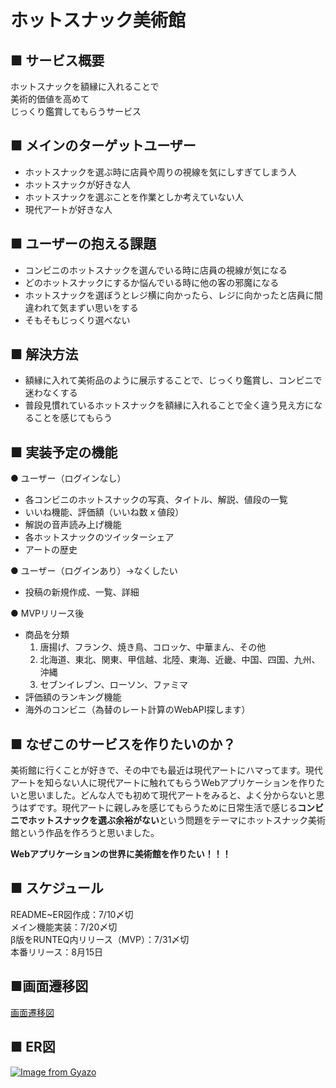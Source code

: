 # ホットスナック美術館  

## ■ サービス概要  
ホットスナックを額縁に入れることで  
美術的価値を高めて  
じっくり鑑賞してもらうサービス  

## ■ メインのターゲットユーザー  
- ホットスナックを選ぶ時に店員や周りの視線を気にしすぎてしまう人  
- ホットスナックが好きな人  
- ホットスナックを選ぶことを作業としか考えていない人  
- 現代アートが好きな人  

## ■ ユーザーの抱える課題  
- コンビニのホットスナックを選んでいる時に店員の視線が気になる  
- どのホットスナックにするか悩んでいる時に他の客の邪魔になる  
- ホットスナックを選ぼうとレジ横に向かったら、レジに向かったと店員に間違われて気まずい思いをする  
- そもそもじっくり選べない  

## ■ 解決方法  
- 額縁に入れて美術品のように展示することで、じっくり鑑賞し、コンビニで迷わなくする  
- 普段見慣れているホットスナックを額縁に入れることで全く違う見え方になることを感じてもらう  

## ■ 実装予定の機能  
● ユーザー（ログインなし）  
- 各コンビニのホットスナックの写真、タイトル、解説、値段の一覧  
- いいね機能、評価額（いいね数 x 値段）  
- 解説の音声読み上げ機能  
- 各ホットスナックのツイッターシェア  
- アートの歴史  

● ユーザー（ログインあり）→なくしたい  
- 投稿の新規作成、一覧、詳細  

● MVPリリース後  
- 商品を分類  
  1. 唐揚げ、フランク、焼き鳥、コロッケ、中華まん、その他
  2. 北海道、東北、関東、甲信越、北陸、東海、近畿、中国、四国、九州、沖縄  
  3. セブンイレブン、ローソン、ファミマ
- 評価額のランキング機能  
- 海外のコンビニ（為替のレート計算のWebAPI探します）  

## ■ なぜこのサービスを作りたいのか？  
美術館に行くことが好きで、その中でも最近は現代アートにハマってます。現代アートを知らない人に現代アートに触れてもらうWebアプリケーションを作りたいと思いました。どんな人でも初めて現代アートをみると、よく分からないと思うはずです。現代アートに親しみを感じてもらうために日常生活で感じる**コンビニでホットスナックを選ぶ余裕がない**という問題をテーマにホットスナック美術館という作品を作ろうと思いました。  

**Webアプリケーションの世界に美術館を作りたい！！！**  

## ■ スケジュール  
README~ER図作成：7/10〆切  
メイン機能実装：7/20〆切  
β版をRUNTEQ内リリース（MVP）：7/31〆切  
本番リリース：8月15日  

## ■画面遷移図  
[画面遷移図](https://www.figma.com/file/0GYR4hAqbkxiboaOHawOCs/View-only?node-id=0%3A1)

## ■ ER図
  [![Image from Gyazo](https://i.gyazo.com/8423dd6e7aebc69386ce933020c8d51f.png)](https://gyazo.com/8423dd6e7aebc69386ce933020c8d51f)
  